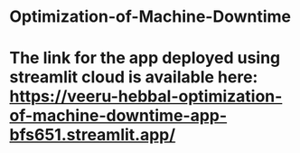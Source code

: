 # Optimization-of-Machine-Downtime

# The link for the app deployed using streamlit cloud is available here: https://veeru-hebbal-optimization-of-machine-downtime-app-bfs651.streamlit.app/
